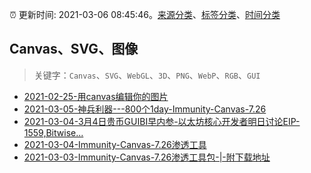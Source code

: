 :alarm_clock: 更新时间: 2021-03-06 08:45:46。[来源分类](../README.md)、[标签分类](../TAGS.md)、[时间分类](../TIMELINE.md)

## Canvas、SVG、图像


> 关键字：`Canvas`、`SVG`、`WebGL`、`3D`、`PNG`、`WebP`、`RGB`、`GUI`



- [2021-02-25-用canvas编辑你的图片](https://www.ershicimi.com/p/b77d97409c8f667fe53026482ce85bed) 
- [2021-03-05-神兵利器---800个1day-Immunity-Canvas-7.26](https://sec.thief.one/article_content?a_id=b9d98d82e416e0e526ba654483b918bf) 
- [2021-03-04-3月4日贵币GUIBI早内参-以太坊核心开发者明日讨论EIP-1559,Bitwise...](https://sec.thief.one/article_content?a_id=64b7eaeb00e44cea141278e954a7e9ed) 
- [2021-03-04-Immunity-Canvas-7.26渗透工具](https://sec.thief.one/article_content?a_id=15891cc92f5fc93330fd6380c83525e6) 
- [2021-03-03-Immunity-Canvas-7.26渗透工具包-|-附下载地址](https://sec.thief.one/article_content?a_id=80113c3d49b1e07976edb1d183d8068c) 